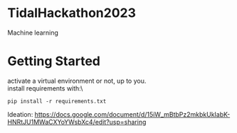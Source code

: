 # TidalHackathon2023
Machine learning
# Getting Started
activate a virtual environment or not, up to you. \
install requirements with:\
```
pip install -r requirements.txt
```

Ideation:
https://docs.google.com/document/d/15iW_mBtbPz2mkbkUkIabK-HNRtJU1MWaCXYoYWsbXc4/edit?usp=sharing
